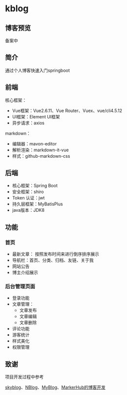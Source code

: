 # kblog

## 博客预览

备案中


## 简介

通过个人博客快速入门springboot

## 前端

核心框架：

 - Vue框架：Vue2.6.11、Vue Router、Vuex、vue/cli4.5.12
 - UI框架：Element UI框架
 - 异步请求：axios

markdown：

 - 编辑器：mavon-editor
 - 解析渲染：markdown-it-vue
 - 样式：github-markdown-css 


## 后端

- 核心框架：Spring Boot
- 安全框架：shiro
- Token 认证：jwt
- 持久层框架：MyBatisPlus
- java版本：JDK8


## 功能

### 首页

- 最新文章： 按照发布时间来进行倒序排序展示
- 导航栏：首页、分类、归档、友链、关于我
- 网站公告
- 博主介绍展示


### 后台管理页面

- 登录功能
- 文章管理：
  - 文章发布
  - 文章编辑
  - 文章删除
- 评论功能
- 游客统计
- 样式美化
- 权限管理

## 致谢

项目开发过程中参考

[skyblog](https://github.com/yubifeng/SkyBlog)、[NBlog](https://github.com/Naccl/NBlog)、[MyBlog](https://github.com/zhyocean/MyBlog)、[MarkerHub的博客开发](https://www.bilibili.com/video/BV17A411E7aE?t=39&p=9)